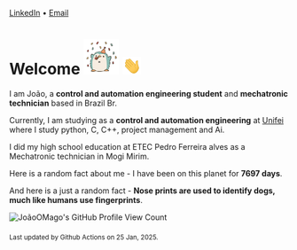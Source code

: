 [LinkedIn](https://www.linkedin.com/in/joão-pedro-gozzoli-b95641301/) &bull;
[Email](joaopedrogozzoli@gmail.com)

# Welcome <img src="happy.gif" height="64px" /> <img src="wave.gif" height="32px" />

I am João, a  **control and automation engineering student** and **mechatronic technician** based in Brazil Br.

Currently, I am studying as a **control and automation engineering** at [Unifei](https://unifei.edu.br) where I study python, C, C++, project management and Ai.

I did my high school education at ETEC Pedro Ferreira alves as a Mechatronic technician in Mogi Mirim.

Here is a random fact about me - I have been on this planet for **7697 days**.

And here is a just a random fact -  **Nose prints are used to identify dogs, much like humans use fingerprints**.

![JoãoOMago's GitHub Profile View Count](https://komarev.com/ghpvc/?username=JoaoOMago)

<sub>Last updated by Github Actions on 25 Jan, 2025.</sub>
